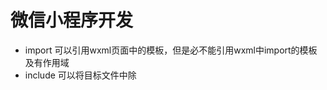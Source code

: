 # 微信小程序开发
* import 可以引用wxml页面中的模板，但是必不能引用wxml中import的模板  及有作用域 
* include 可以将目标文件中除<template >模板中的其他整个代码完整拷贝到 include位置处
* wxs模块 使用module.exports暴露私有变量和方法 wxs和wxml文件使用wxs单标签引入
* 在其他wxs模块中引入该wxs模块 可以使用require函数 需要注意几点 1. 必须使用相对路径 2. wxs模块均为单例，wxs模块在初次引用时，会自动初始化单例对象，多页面，多个地方引用，使用的都是同一个wxs模块对象 3.如果一个wxs模块定义后未使用，则该模块不会解析和运行
*引用方式 <wxs src=""  module="moduleName" />
* eg: <view class="viewred" hover-class="hoverred" hover-start-time="20" hover-stay-time="2000" bindtap="clickred">CLICK HERE</view>
hover-class:鼠标移至样式  hover-start-time 鼠标移至开始改变样式时间 hober-stay-time 鼠标移至切换样式保留延迟消失时间

### scroll 组件
* <scroll-view scroll-y style="height: 200px;" bindscrolltoupper="upper" bindscrolltolower="lower" bindscroll="scroll" scroll-into-view="{{toView}}" scroll-top="{{scrollTop}}"> </scroll-view>   bindscrolltoupper ：滚动到顶部触发upper  bindscrolltolower：滚动到底部触发lower scroll-into-view ： 定位到视图id scroll-top 竖直滚动条位置
* 上面的例子如果是横向滚动  scroll-x  wxss需要注意   ： 
.scrollView{white-space: nowrap; }.scroll-view-item_H{width:100%; height:100px; display:inline-block; }

### swiper 组件
* eg : <swiper indicator-dots="{{indicatorDots}}" autoplay="{{autoplay}}" interval="{{interval}}" duration="{{duration}}">
* indicator-dots:是否有滚动点 autoplay: 是否自动滚动 interval:滚动间隔 duration:滚动动画时间 

### slider 组件
* <slider bindtap="intervalChange" show-value min="500" max="2000" />interval (自动滑动间隔)
* <slider bindtap="durationChange" show-value min="1000" max="10000"/>duration（动画滑动时间）
*  intervalChange : function(e){interval : e.detail.value }   js通过 e.detail.value 来获取slide的值  show-value 显示数值大小
*  slide 组件绑定事件不用bindtap  而用bindchange

### movable-area / movable-view 练习
* movable-area 为边界 内部包括可移动的movable-view 部分
* moveable-view 属性： 1.direction:vertical(纵向) horizontal(横向)all   2.inertia 是否具有惯性 3.out-of-bounds : true/false 超出移动区域是否可以移动 3. x y 定义moable-view 横纵坐标 4. damping : 阻尼系数，控制xy改变动画和会弹动画  值越大 越快  5. friction 摩擦系数 需要大于0
* 注意：movable-view 必须设置width和height属性，不设置默认为10px
movable-view 默认为绝对定位，top和left属性为0px
当movable-view小于movable-area时，movable-view的移动范围是在movable-area内；当movable-view大于movable-area时，movable-view的移动范围必须包含movable-area（x轴方向和y轴方向分开考虑）

## <cover-view></cover-view> 自定义覆盖
* 用法： <video src="" > <cover-view></cover-view></video>
* tip: 只可嵌套在原生组件map、video、canvas内，避免嵌套在其他组件内。
tip: 事件模型遵循冒泡模型，但不会冒泡到原生组件。
tip: 文本建议都套上cover-view标签，避免排版错误。
tip: 只支持基本的定位、布局、文本样式。不支持设置单边的border、opacity、background-image等。
tip: 建议子节点不要溢出父节点
tip: 暂不支持css动画。

## icon
* <icon type="类型"  color="颜色"  size="图标大小" /> 
* type : 'success', 'success_no_circle', 'info', 'warn', 'waiting', 'cancel', 'download', 'search', 'clear'
## text
* 
